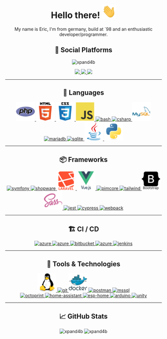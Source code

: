 <h1 align="center">
  Hello there!
  <img src="https://raw.githubusercontent.com/xPand4B/xPand4B/main/wave.gif" width="45px" height="45px"/>
</h1>

<div align="center">
  My name is Eric, I'm from germany, build at `98 and an enthusiastic developer/programmer.
  <h2>👥 Social Platforms</h2>

  <p align="center"> 
    <img src="https://komarev.com/ghpvc/?username=xpand4b&label=Profile%20views&color=0e75b6&style=flat" alt="xpand4b"/> 
  </p>

  <a href="https://github.com/xPand4B" target="_blank">
    <img src="https://img.shields.io/badge/Github-informational?style=for-the-badge&logo=github&logoColor=white&color=171515">
  </a>
  <a href="https://www.linkedin.com/in/eric-heinzl/" target="_blank">
    <img src="https://img.shields.io/badge/LinkedIn-informational?style=for-the-badge&logo=linkedin&logoColor=white&color=0A66C2">
  </a>
  <a href="https://www.xing.com/profile/Eric_Heinzl/cv" target="_blank">
    <img src="https://img.shields.io/badge/Xing-informational?style=for-the-badge&logo=xing&logoColor=white&color=007B80">
  </a>
  
  <br/>

  ---
  <h2 align="center">👾 Languages</h2>
  <p align="center">
    <a href="https://www.php.net" target="_blank" rel="noreferrer"> 
      <img src="https://raw.githubusercontent.com/devicons/devicon/master/icons/php/php-original.svg" alt="php" width="60" height="60"/> 
    </a> 
    <a href="https://www.w3.org/html/" target="_blank" rel="noreferrer">
      <img src="https://raw.githubusercontent.com/devicons/devicon/master/icons/html5/html5-original-wordmark.svg" alt="html5" width="60" height="60"/>
    </a>
    <a href="https://www.w3schools.com/css/" target="_blank" rel="noreferrer">
      <img src="https://raw.githubusercontent.com/devicons/devicon/master/icons/css3/css3-original-wordmark.svg" alt="css3" width="60" height="60"/>
    </a>
    <a href="https://developer.mozilla.org/en-US/docs/Web/JavaScript" target="_blank" rel="noreferrer"> 
      <img src="https://raw.githubusercontent.com/devicons/devicon/master/icons/javascript/javascript-original.svg" alt="javascript" width="60" height="60"/>
    </a>
    <a href="https://www.gnu.org/software/bash/" target="_blank" rel="noreferrer">
      <img src="https://www.vectorlogo.zone/logos/gnu_bash/gnu_bash-icon.svg" alt="bash" width="60" height="60"/> 
    </a>
    <a href="https://dotnet.microsoft.com/en-us/" target="_blank" rel="noreferrer"> 
      <img src="https://www.vectorlogo.zone/logos/dotnet/dotnet-vertical.svg" alt="csharp" width="60" height="60"/> 
    </a> 
    <a href="https://www.mysql.com/" target="_blank" rel="noreferrer"> 
      <img src="https://raw.githubusercontent.com/devicons/devicon/master/icons/mysql/mysql-original-wordmark.svg" alt="mysql" width="60" height="60"/> 
    </a>
    <a href="https://mariadb.org/" target="_blank" rel="noreferrer"> 
      <img src="https://www.vectorlogo.zone/logos/mariadb/mariadb-icon.svg" alt="mariadb" width="60" height="60"/> 
    </a>
    <a href="https://www.sqlite.org/" target="_blank" rel="noreferrer"> 
      <img src="https://www.vectorlogo.zone/logos/sqlite/sqlite-icon.svg" alt="sqlite" width="60" height="60"/> 
    </a>
    <a href="https://www.java.com" target="_blank" rel="noreferrer">
      <img src="https://raw.githubusercontent.com/devicons/devicon/master/icons/java/java-original.svg" alt="java" width="60" height="60"/>
    </a>
    <a href="https://www.python.org" target="_blank" rel="noreferrer"> 
      <img src="https://raw.githubusercontent.com/devicons/devicon/master/icons/python/python-original.svg" alt="python" width="60" height="60"/> 
    </a>
  </p>
  
  ---
  <h2 align="center">📦 Frameworks</h2>
  <p align="center">
    <a href="https://symfony.com" target="_blank" rel="noreferrer">
      <img src="https://symfony.com/logos/symfony_black_03.svg" alt="symfony" width="60" height="60"/>
    </a>
    <a href="https://shopware.com" target="_blank">
      <img src="https://www.shopware.com/media/pages/press/pressMaterial/shopware_logo_vertical_blue.svg" alt="shopware" width="60" height="60">
    </a>
    <a href="https://laravel.com/" target="_blank" rel="noreferrer">
      <img src="https://raw.githubusercontent.com/devicons/devicon/master/icons/laravel/laravel-plain-wordmark.svg" alt="laravel" width="60" height="60"/> 
    </a>
    <a href="https://vuejs.org/" target="_blank" rel="noreferrer"> 
      <img src="https://raw.githubusercontent.com/devicons/devicon/master/icons/vuejs/vuejs-original-wordmark.svg" alt="vuejs" width="60" height="60"/>
    </a>
    <a href="https://pimcore.com" target="_blank">
      <img src="https://upload.wikimedia.org/wikipedia/commons/5/53/Pimcore-logo-5.svg" alt="pimcore" width="60" height="60"/> 
    </a>
    <a href="https://tailwindcss.com/" target="_blank" rel="noreferrer">
      <img src="https://www.vectorlogo.zone/logos/tailwindcss/tailwindcss-icon.svg" alt="tailwind" width="60" height="60"/> 
    </a>
    <a href="https://getbootstrap.com" target="_blank" rel="noreferrer">
      <img src="https://raw.githubusercontent.com/devicons/devicon/master/icons/bootstrap/bootstrap-plain-wordmark.svg" alt="bootstrap" width="60" height="60"/>
    </a>
    <a href="https://sass-lang.com" target="_blank" rel="noreferrer"> 
      <img src="https://raw.githubusercontent.com/devicons/devicon/master/icons/sass/sass-original.svg" alt="sass" width="60" height="60"/> 
    </a>
    <a href="https://jestjs.io" target="_blank" rel="noreferrer"> 
      <img src="https://www.vectorlogo.zone/logos/jestjsio/jestjsio-ar21.svg" alt="jest" width="120" height="60"/>
    </a>
    <a href="https://www.cypress.io" target="_blank" rel="noreferrer">
      <img src="https://raw.githubusercontent.com/simple-icons/simple-icons/6e46ec1fc23b60c8fd0d2f2ff46db82e16dbd75f/icons/cypress.svg" alt="cypress" width="60" height="60"/>
    </a> 
    <a href="https://webpack.js.org" target="_blank" rel="noreferrer"> 
      <img src="https://raw.githubusercontent.com/webpack/media/master/logo/icon.svg" alt="webpack" width="60" height="60"/>
    </a> 
  </p>

  ---
  <h2 align="center">🏗️ CI / CD</h2>
  <p align="center">
    <a href="https://github.com" target="_blank" rel="noreferrer">
      <img src="https://www.vectorlogo.zone/logos/github/github-icon.svg" alt="azure" width="60" height="60"/>
    </a>
    <a href="https://gitlab.com" target="_blank" rel="noreferrer">
      <img src="https://www.vectorlogo.zone/logos/gitlab/gitlab-icon.svg" alt="azure" width="60" height="60"/>
    </a>
    <a href="https://bitbucket.org" target="_blank" rel="noreferrer">
      <img src="https://upload.vectorlogo.zone/logos/bitbucket/images/11915f2e-3287-46b6-a81d-0daad8160e11.svg" alt="bitbucket" width="60" height="60"/>
    </a>
    <a href="https://azure.microsoft.com/en-in/" target="_blank" rel="noreferrer">
      <img src="https://www.vectorlogo.zone/logos/microsoft_azure/microsoft_azure-icon.svg" alt="azure" width="60" height="60"/>
    </a>
    <a href="https://www.jenkins.io" target="_blank" rel="noreferrer"> 
      <img src="https://www.vectorlogo.zone/logos/jenkins/jenkins-icon.svg" alt="jenkins" width="60" height="60"/> 
    </a> 
  </p>

  ---
  <h2 align="center">🔧 Tools & Technologies</h2>
  <p align="center">
    <a href="https://www.linux.org/" target="_blank" rel="noreferrer">
      <img src="https://raw.githubusercontent.com/devicons/devicon/master/icons/linux/linux-original.svg" alt="linux" width="60" height="60"/> 
    </a>
    <a href="https://git-scm.com/" target="_blank" rel="noreferrer">
      <img src="https://www.vectorlogo.zone/logos/git-scm/git-scm-icon.svg" alt="git" width="60" height="60"/>
    </a>
    <a href="https://www.docker.com/" target="_blank" rel="noreferrer">
      <img src="https://raw.githubusercontent.com/devicons/devicon/master/icons/docker/docker-original-wordmark.svg" alt="docker" width="60" height="60"/>
    </a> 
    <a href="https://postman.com" target="_blank" rel="noreferrer">
      <img src="https://www.vectorlogo.zone/logos/getpostman/getpostman-icon.svg" alt="postman" width="60" height="60"/> 
    </a>
    <a href="https://www.microsoft.com/en-us/sql-server" target="_blank" rel="noreferrer"> 
      <img src="https://www.svgrepo.com/show/303229/microsoft-sql-server-logo.svg" alt="mssql" width="60" height="60"/>
    </a>
    <br>
    <a href="https://octoprint.org/" target="_blank" rel="noreferrer">
      <img src="https://global.discourse-cdn.com/standard14/uploads/core_electronics/original/1X/600c265287815b9b5cd2b3505e48d63e008a9465.png" alt="octoprint" width="60" height="60"/>
    </a>
    <a href="https://www.home-assistant.io/" target="_blank" rel="noreferrer"> 
      <img src="https://upload.wikimedia.org/wikipedia/commons/6/6e/Home_Assistant_Logo.svg" alt="home-assistant" width="60" height="60"/> 
    </a>
    <a href="https://esphome.io/index.html" target="_blank" rel="noreferrer"> 
      <img src="https://pedja.supurovic.net/wp-content/uploads/2022/12/esphome-logo-150x150.png" alt="esp-home" width="60" height="60"/> 
    </a>
    <a href="https://www.arduino.cc/" target="_blank" rel="noreferrer">
      <img src="https://cdn.worldvectorlogo.com/logos/arduino-1.svg" alt="arduino" width="60" height="60"/>
    </a>
    <a href="https://unity.com/" target="_blank" rel="noreferrer"> 
      <img src="https://www.vectorlogo.zone/logos/unity3d/unity3d-icon.svg" alt="unity" width="60" height="60"/> 
    </a> 
  </p>

  ---
  
  <h2>&#x1f4c8; GitHub Stats</h2>
    <img
      align="center"
      src="https://github-readme-stats.vercel.app/api/top-langs?username=xpand4b&show_icons=true&locale=en&layout=compact&count_private=true&title_color=ffffff&text_color=c9cacc&icon_color=2bbc8a&bg_color=1d1f21"
      alt="xpand4b"
    />
    <img
      align="center"
      src="https://github-readme-stats.vercel.app/api?username=xpand4b&show_icons=true&locale=en&count_private=true&title_color=ffffff&text_color=c9cacc&icon_color=2bbc8a&bg_color=1d1f21"
      alt="xpand4b"
    />
</div>
